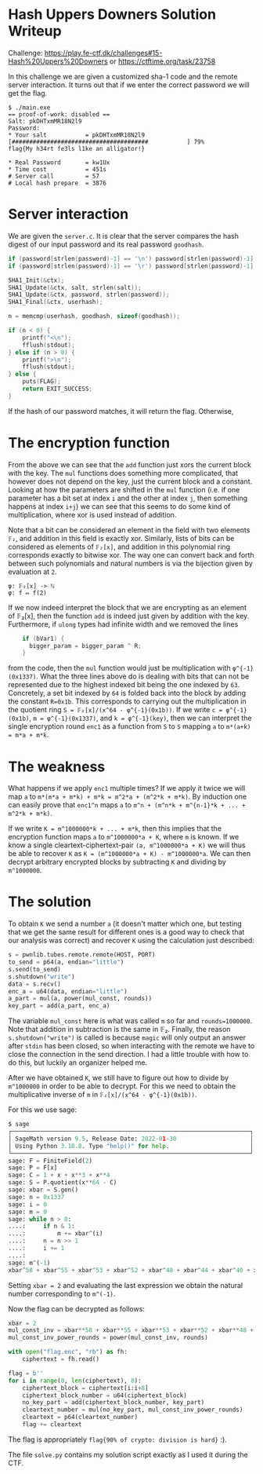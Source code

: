 # Hash Uppers Downers Solution Writeup

Challenge: https://play.fe-ctf.dk/challenges#15-Hash%20Uppers%20Downers or https://ctftime.org/task/23758

In this challenge we are given a customized sha-1 code and the remote server interaction.
It turns out that if we enter the correct password we will get the flag.

```
$ ./main.exe
== proof-of-work: disabled ==
Salt: pkDHTxmMR18N2l9
Password: 
* Your salt           = pkDHTxmMR18N2l9
[#######################################           ] 79%
flag{My h34rt fe3ls l1ke an alligator!}

* Real Password       = kw1Ux
* Time cost           = 451s
# Server call         = 57
# Local hash prepare  = 3876
```

# Server interaction

We are given the `server.c`. 
It is clear that the server compares the hash digest of our input password and its real password `goodhash`.

```C
if (password[strlen(password)-1] == '\n') password[strlen(password)-1] = '\0';
if (password[strlen(password)-1] == '\r') password[strlen(password)-1] = '\0';

SHA1_Init(&ctx);
SHA1_Update(&ctx, salt, strlen(salt));
SHA1_Update(&ctx, password, strlen(password));
SHA1_Final(&ctx, userhash);

n = memcmp(userhash, goodhash, sizeof(goodhash));

if (n < 0) {
    printf("<\n");
    fflush(stdout);
} else if (n > 0) {
    printf(">\n");
    fflush(stdout);
} else {
    puts(FLAG);
    return EXIT_SUCCESS;
}
```

If the hash of our password matches, it will return the flag. 
Otherwise, 


# The encryption function

From the above we can see that the `add` function just xors the current block
with the key.
The `mul` functions does something more complicated, that however does not
depend on the key, just the current block and a constant. Looking at how the
parameters are shifted in the `mul` function (i.e. if one parameter has a bit
set at index `i` and the other at index `j`, then something happens at index
`i+j`) we can see that this seems to do some kind of multiplication, where xor
is used instead of addition.

Note that a bit can be considered an element in the field with two elements `𝔽₂`,
and addition in this field is exactly xor. Similarly, lists of bits can
be considered as elements of `𝔽₂[x]`, and addition in this polynomial ring
corresponds exactly to bitwise xor.
The way one can convert back and forth between such polynomials and natural numbers
is via the bijection given by evaluation at `2`.
```
φ: 𝔽₂[x] -> ℕ
φ: f ↦ f(2)
```

If we now indeed interpret the block that we are encrypting as an element of
𝔽₂[x], then the function `add` is indeed just given by addition with the key.
Furthermore, if `ulong` types had infinite width and we removed the lines
```C
    if (bVar1) {
      bigger_param = bigger_param ^ R;
    }
```
from the code, then the `mul` function would just be multiplication with
`φ^{-1}(0x1337)`.
What the three lines above do is dealing with bits that can not be represented
due to the highest indexed bit being the one indexed by `63`. Concretely,
a set bit indexed by `64` is folded back into the block by adding
the constant `R=0x1b`. This corresponds to carrying out the multiplication
in the quotient ring `S = 𝔽₂[x]/(x^64 - φ^{-1}(0x1b))`.
If we write `c = φ^{-1}(0x1b)`, `m = φ^{-1}(0x1337)`, and `k = φ^{-1}(key)`,
then we can interpret the single encryption round `enc1` as a function
from `S` to `S` mapping `a` to `m*(a+k) = m*a + m*k`.


# The weakness

What happens if we apply `enc1` multiple times? If we apply it twice we
will map `a` to `m*(m*a + m*k) + m*k = m^2*a + (m^2*k + m*k)`.
By induction one can easily prove that `enc1^n` maps `a` to
`m^n + (m^n*k + m^{n-1}*k + ... + m^2*k + m*k)`.

If we write `K = m^1000000*k + ... + m*k`, then this implies that the encryption
function maps `a` to `m^1000000*a + K`, where `m` is known.
If we know a single cleartext-ciphertext-pair `(a, m^1000000*a + K)`
we will thus be able to recover `K` as `K = (m^1000000*a + K) - m^1000000*a`.
We can then decrypt arbitrary encrypted blocks by subtracting `K` and
dividing by `m^1000000`.


# The solution

To obtain `K` we send a number `a` (it doesn't matter which one, but testing that
we get the same result for different ones is a good way to check that our
analysis was correct) and recover `K` using the calculation just described:
```python
s = pwnlib.tubes.remote.remote(HOST, PORT)
to_send = p64(a, endian="little")
s.send(to_send)
s.shutdown("write")
data = s.recv()
enc_a = u64(data, endian="little")
a_part = mul(a, power(mul_const, rounds))
key_part = add(a_part, enc_a)
```
The variable `mul_const` here is what was called `m` so far and
`rounds=1000000`.  Note that addition in subtraction is the same in 𝔽₂.
Finally, the reason `s.shutdown("write")` is called is because `magic` will
only output an answer after `stdin` has been closed, so when interacting with
the remote we have to close the connection in the send direction. I had a
little trouble with how to do this, but luckily an organizer helped me.

After we have obtained `K`, we still have to figure out how to divide by
`m^1000000` in order to be able to decrypt. For this we need to obtain
the multiplicative inverse of `m` in `𝔽₂[x]/(x^64 - φ^{-1}(0x1b))`.

For this we use sage:
```python
$ sage
┌────────────────────────────────────────────────────────────────────┐
│ SageMath version 9.5, Release Date: 2022-01-30                     │
│ Using Python 3.10.8. Type "help()" for help.                       │
└────────────────────────────────────────────────────────────────────┘
sage: F = FiniteField(2)
sage: P = F[x]
sage: C = 1 + x + x**3 + x**4
sage: S = P.quotient(x**64 - C)
sage: xbar = S.gen()
sage: n = 0x1337
sage: i = 0
sage: m = 0
sage: while n > 0:
....:     if n & 1:
....:         m += xbar^(i)
....:     n = n >> 1
....:     i += 1
....: 
sage: m^(-1)
xbar^58 + xbar^55 + xbar^53 + xbar^52 + xbar^48 + xbar^44 + xbar^40 + xbar^38 + xbar^37 + xbar^36 + xbar^35 + xbar^34 + xbar^31 + xbar^29 + xbar^28 + xbar^27 + xbar^26 + xbar^25 + xbar^23 + xbar^19 + xbar^16 + xbar^15 + xbar^13 + xbar^11 + xbar^10 + xbar^9 + xbar^4 + xbar^2 + 1
```
Setting `xbar = 2` and evaluating the last expression we obtain the natural
number corresponding to `m^(-1)`.

Now the flag can be decrypted as follows:
```python
xbar = 2
mul_const_inv = xbar**58 + xbar**55 + xbar**53 + xbar**52 + xbar**48 + xbar**44 + xbar**40 + xbar**38 + xbar**37 + xbar**36 + xbar**35 + xbar**34 + xbar**31 + xbar**29 + xbar**28 + xbar**27 + xbar**26 + xbar**25 + xbar**23 + xbar**19 + xbar**16 + xbar**15 + xbar**13 + xbar**11 + xbar**10 + xbar**9 + xbar**4 + xbar**2 + 1
mul_const_inv_power_rounds = power(mul_const_inv, rounds)

with open("flag.enc", "rb") as fh:
    ciphertext = fh.read()

flag = b''
for i in range(0, len(ciphertext), 8):
    ciphertext_block = ciphertext[i:i+8]
    ciphertext_block_number = u64(ciphertext_block)
    no_key_part = add(ciphertext_block_number, key_part)
    cleartext_number = mul(no_key_part, mul_const_inv_power_rounds)
    cleartext = p64(cleartext_number)
    flag += cleartext
```

The flag is appropriately `flag{90% of crypto: division is hard}` :). 

The file `solve.py` contains my solution script exactly as I used it during the CTF.